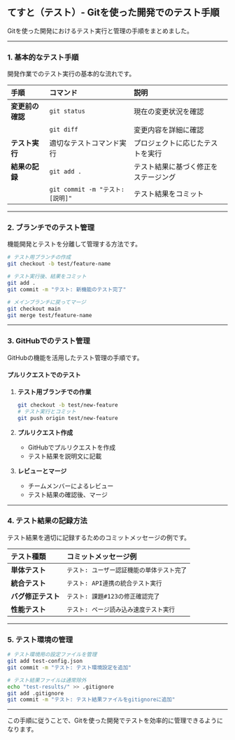 ## てすと（テスト）- Gitを使った開発でのテスト手順

Gitを使った開発におけるテスト実行と管理の手順をまとめました。

---

### 1. 基本的なテスト手順

開発作業でのテスト実行の基本的な流れです。

| 手順 | コマンド | 説明 |
| :--- | :--- | :--- |
| **変更前の確認** | `git status` | 現在の変更状況を確認 |
| | `git diff` | 変更内容を詳細に確認 |
| **テスト実行** | 適切なテストコマンド実行 | プロジェクトに応じたテストを実行 |
| **結果の記録** | `git add .` | テスト結果に基づく修正をステージング |
| | `git commit -m "テスト: [説明]"` | テスト結果をコミット |

---

### 2. ブランチでのテスト管理

機能開発とテストを分離して管理する方法です。

```bash
# テスト用ブランチの作成
git checkout -b test/feature-name

# テスト実行後、結果をコミット
git add .
git commit -m "テスト: 新機能のテスト完了"

# メインブランチに戻ってマージ
git checkout main
git merge test/feature-name
```

---

### 3. GitHubでのテスト管理

GitHubの機能を活用したテスト管理の手順です。

#### プルリクエストでのテスト

1. **テスト用ブランチでの作業**
   ```bash
   git checkout -b test/new-feature
   # テスト実行とコミット
   git push origin test/new-feature
   ```

2. **プルリクエスト作成**
   - GitHubでプルリクエストを作成
   - テスト結果を説明文に記載

3. **レビューとマージ**
   - チームメンバーによるレビュー
   - テスト結果の確認後、マージ

---

### 4. テスト結果の記録方法

テスト結果を適切に記録するためのコミットメッセージの例です。

| テスト種類 | コミットメッセージ例 |
| :--- | :--- |
| **単体テスト** | `テスト: ユーザー認証機能の単体テスト完了` |
| **統合テスト** | `テスト: API連携の統合テスト実行` |
| **バグ修正テスト** | `テスト: 課題#123の修正確認完了` |
| **性能テスト** | `テスト: ページ読み込み速度テスト実行` |

---

### 5. テスト環境の管理

```bash
# テスト環境用の設定ファイルを管理
git add test-config.json
git commit -m "テスト: テスト環境設定を追加"

# テスト結果ファイルは通常除外
echo "test-results/" >> .gitignore
git add .gitignore
git commit -m "テスト: テスト結果ファイルをgitignoreに追加"
```

---

この手順に従うことで、Gitを使った開発でテストを効率的に管理できるようになります。